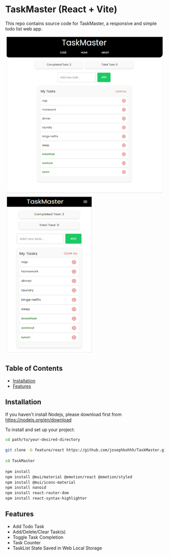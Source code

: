 # TaskMaster (React + Vite)

This repo contains source code for TaskMaster, a responsive and simple todo list web app.

<img src="/src/assets/images/web-ss.PNG" alt="Project Desktop View" title="Desktop View" width="550px" height="500px">

<img src="/src/assets/images/mobile-ss.PNG" alt="Project Mobile View" title="Mobile View" width="280px" height="500px">

## Table of Contents

- [Installation](#installation)
- [Features](#features)

## Installation

If you haven't install Nodejs, please download first from https://nodejs.org/en/download

To install and set up your project:

```bash
cd path/to/your-desired-directory

git clone -b feature/react https://github.com/josephkohhh/TaskMaster.git

cd TaskMaster

npm install
npm install @mui/material @emotion/react @emotion/styled
npm install @mui/icons-material
npm install nanoid
npm install react-router-dom
npm install react-syntax-highlighter

```

## Features

- Add Todo Task
- Add/Delete/Clear Task(s)
- Toggle Task Completion
- Task Counter
- TaskList State Saved in Web Local Storage

